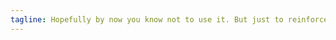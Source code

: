 ```yaml
---
tagline: Hopefully by now you know not to use it. But just to reinforce its issues we will discuss why. WEP might be worse than leaving your network open...
---
```



